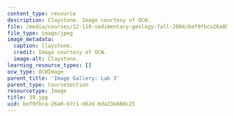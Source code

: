 ```yaml
---
content_type: resource
description: Claystone. Image courtesy of OCW.
file: /media/courses/12-110-sedimentary-geology-fall-2004/bef9fbca26a0b7c1d62dbda23e880c25_39.jpg
file_type: image/jpeg
image_metadata:
  caption: Claystone.
  credit: Image courtesy of OCW.
  image-alt: Claystone.
learning_resource_types: []
ocw_type: OCWImage
parent_title: 'Image Gallery: Lab 3'
parent_type: CourseSection
resourcetype: Image
title: 39.jpg
uid: bef9fbca-26a0-b7c1-d62d-bda23e880c25
---
```

